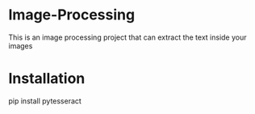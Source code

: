 # Image-Processing
This is an image processing project that can extract the text inside your images

# Installation  
  pip install pytesseract
